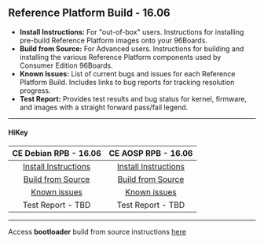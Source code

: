## Reference Platform Build - 16.06


- **Install Instructions:** For "out-of-box" users. Instructions for installing pre-build Reference Platform images onto your 96Boards.
- **Build from Source:** For Advanced users. Instructions for building and installing the various Reference Platform components used by Consumer Edition 96Boards.
- **Known Issues:** List of current bugs and issues for each Reference Platform Build. Includes links to bug reports for tracking resolution progress.
- **Test Report:** Provides test results and bug status for kernel, firmware, and images with a straight forward pass/fail legend.

***

#### HiKey



|   **CE Debian RPB - 16.06**   |    **CE AOSP RPB - 16.06**  |
|:-----------------------------:|:---------------------------:|
|   [Install Instructions](InstallDebianRPB-16.06.md)    |  [Install Instructions](https://source.android.com/source/devices.html) |
|  [Build from Source](BFSDebianRPB-16.06.md)        |    [Build from Source](https://source.android.com/source/devices.html)    |
|       [Known issues](../../../Known-Issues.md)        |      [Known issues](../../../Known-Issues.md)       |
|        Test Report - TBD        |      Test Report - TBD       |


***

Access **bootloader** build from source instructions [here](BuildSourceBL.md) 
